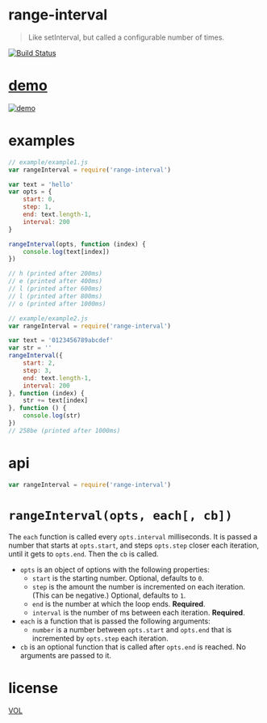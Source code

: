# range-interval

> Like setInterval, but called a configurable number of times.

[![Build Status](https://travis-ci.org/ArtskydJ/range-interval.svg)](https://travis-ci.org/ArtskydJ/range-interval)

# [demo][demo]

[![demo](https://cloud.githubusercontent.com/assets/1833684/12982905/967e7e8a-d0ac-11e5-9584-b2246718eccf.PNG)][demo]

# examples

```js
// example/example1.js
var rangeInterval = require('range-interval')

var text = 'hello'
var opts = {
	start: 0,
	step: 1,
	end: text.length-1,
	interval: 200
}

rangeInterval(opts, function (index) {
	console.log(text[index])
})

// h (printed after 200ms)
// e (printed after 400ms)
// l (printed after 600ms)
// l (printed after 800ms)
// o (printed after 1000ms)
```

```js
// example/example2.js
var rangeInterval = require('range-interval')

var text = '0123456789abcdef'
var str = ''
rangeInterval({
	start: 2,
	step: 3,
	end: text.length-1,
	interval: 200
}, function (index) {
	str += text[index]
}, function () {
	console.log(str)
})
// 258be (printed after 1000ms)
```

# api

```js
var rangeInterval = require('range-interval')
```

# `rangeInterval(opts, each[, cb])`

The `each` function is called every `opts.interval` milliseconds. It is passed a number that starts at `opts.start`, and steps `opts.step` closer each iteration, until it gets to `opts.end`. Then the `cb` is called.

- `opts` is an object of options with the following properties:
	- `start` is the starting number. Optional, defaults to `0`.
	- `step` is the amount the number is incremented on each iteration. (This can be negative.) Optional, defaults to `1`.
	- `end` is the number at which the loop ends. **Required**.
	- `interval` is the number of ms between each iteration. **Required**.
- `each` is a function that is passed the following arguments:
	- `number` is a number between `opts.start` and `opts.end` that is incremented by `opts.step` each iteration.
- `cb` is an optional function that is called after `opts.end` is reached. No arguments are passed to it.

# license

[VOL](http://veryopenlicense.com)

[demo]: http://artskydj.github.io/range-interval/
